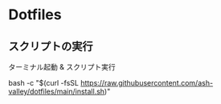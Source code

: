 # Dotfiles

## スクリプトの実行

ターミナル起動 & スクリプト実行

bash -c "$(curl -fsSL https://raw.githubusercontent.com/ash-valley/dotfiles/main/install.sh)"
